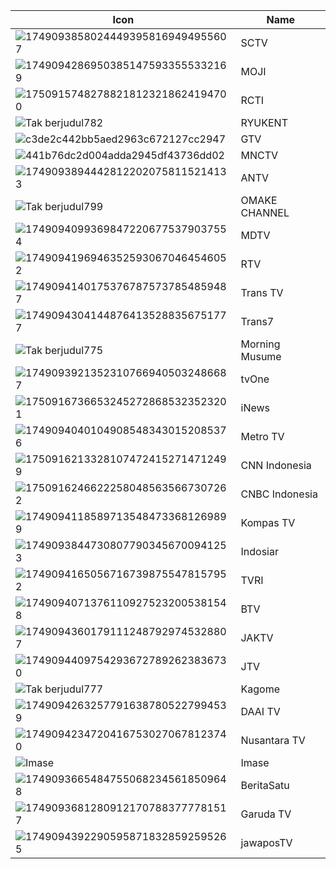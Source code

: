 Icon | Name
-- | --
![17490938580244493958169494955607](https://github.com/user-attachments/assets/c7c69ed9-bd7c-4d70-b5c7-9a72e4f22c73) | SCTV
![17490942869503851475933555332169](https://github.com/user-attachments/assets/8eb506bd-1c82-4861-9ff0-70d246910ec1) | MOJI
![17509157482788218123218624194700](https://github.com/user-attachments/assets/de6aae75-4200-4add-bfe6-42b34ec062fa) | RCTI
![Tak berjudul782](https://github.com/user-attachments/assets/b34da2f8-f27d-4a3a-8c87-2e7a793140b8) | RYUKENT
![c3de2c442bb5aed2963c672127cc2947](https://github.com/user-attachments/assets/622463d7-c317-4ab0-8b14-616b7e7f7722) | GTV
![441b76dc2d004adda2945df43736dd02](https://github.com/user-attachments/assets/15ad82ff-fda5-4537-bdae-181ef95409a5) | MNCTV
![17490938944428122020758115214133](https://github.com/user-attachments/assets/200d46c8-7438-4ee8-a98d-0b9e5e732062) | ANTV
![Tak berjudul799](https://github.com/user-attachments/assets/3fdc11f5-78aa-4dc1-a2d9-58c656d2bc1c) | OMAKE CHANNEL
![17490940993698472206775379037554](https://github.com/user-attachments/assets/a6d483da-1d69-4344-aaa6-98bd3cefbc2f) | MDTV
![17490941969463525930670464546052](https://github.com/user-attachments/assets/a9b7d660-2f55-4438-8f57-d9dc10805125) | RTV
![17490941401753767875737854859487](https://github.com/user-attachments/assets/e080e6ad-639d-4edc-8d16-14f74f5613d4) | Trans TV
![17490943041448764135288356751777](https://github.com/user-attachments/assets/3dd2bb0f-f013-4aed-a7a0-6bbcf846869e) | Trans7
![Tak berjudul775](https://github.com/user-attachments/assets/d267ac3d-a180-471f-956f-da3a3bf8399b) | Morning Musume
![17490939213523107669405032486687](https://github.com/user-attachments/assets/fab06d3d-a1aa-4df5-9d91-ea1d02136ca9) | tvOne
![17509167366532452728685323523201](https://github.com/user-attachments/assets/596a5541-a222-4e88-b50e-6333db3ff5f9) | iNews
![17490940401049085483430152085376](https://github.com/user-attachments/assets/66c36b06-6ece-4c06-b505-63544ee0937b) | Metro TV
![17509162133281074724152714712499](https://github.com/user-attachments/assets/6b6dcacd-1741-4b3e-bf2f-6789a90b8e08) | CNN Indonesia
![17509162466222580485635667307262](https://github.com/user-attachments/assets/dbf61e1e-33f2-4de3-b66c-a46db2529658) | CNBC Indonesia
![17490941185897135484733681269899](https://github.com/user-attachments/assets/0b5ddb92-15f2-434d-bb9e-c45acb28c0da) | Kompas TV
![17490938447308077903456700941253](https://github.com/user-attachments/assets/49d43d3b-6ba0-472c-a4f7-e5665be106e4) | Indosiar
![17490941650567167398755478157952](https://github.com/user-attachments/assets/15f3bd02-3137-434e-b4d1-06d03f50b292) | TVRI
![17490940713761109275232005381548](https://github.com/user-attachments/assets/f3ef4976-3f07-49e1-bba5-0ab503011a9c) | BTV
![17490943601791112487929745328807](https://github.com/user-attachments/assets/51a81907-a09e-46b7-9a07-0ab7b0e81e89) | JAKTV
![17490944097542936727892623836730](https://github.com/user-attachments/assets/92e3a061-4db4-4aeb-bdf5-5089e9adc988) | JTV
![Tak berjudul777](https://github.com/user-attachments/assets/b1f45249-017b-4ccb-9a13-62126d6b5705) | Kagome
![17490942632577916387805227994539](https://github.com/user-attachments/assets/db42cb0f-a6e4-46d1-8e4e-d25335a3b429) | DAAI TV
![17490942347204167530270678123740](https://github.com/user-attachments/assets/38bf99c2-1766-40b9-8217-1628652fc6e2) | Nusantara TV
![[Imase](https://store.imase-official.com/cdn/shop/files/ogp_imase.png?v=1712642872)](https://store.imase-official.com/cdn/shop/files/ogp_imase.png?v=1712642872) | Imase
![17490936654847550682345618509648](https://github.com/user-attachments/assets/eece29a4-839c-4371-ac16-90a253b7b8fd) | BeritaSatu
![17490936812809121707883777781517](https://github.com/user-attachments/assets/c25c813f-3559-4ebd-8cf5-549d0838bb83) | Garuda TV
![17490943922905958718328592595265](https://github.com/user-attachments/assets/458f768b-8f79-4ca4-909c-89022a64e443) | jawaposTV
